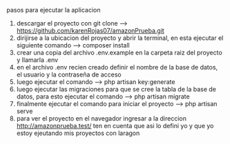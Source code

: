 pasos para ejecutar la aplicacion 
1. descargar el proyecto con git clone --> https://github.com/karenRojas07/amazonPrueba.git
3. dirijirse a la ubicacion del proyecto y abrir la terminal, en esta ejecutar el siguiente comando --> composer install
4. crear una copia del archivo .env.example en la carpeta raiz del proyecto y llamarla .env
5. en el archivo .env recien creado definir el nombre de la base de datos, el usuario y la contraseña de acceso
6. luego ejecutar el comando --> php artisan key:generate
7. luego ejecutar las migraciones para que se cree la tabla de la base de datos, para esto ejecutar el comando --> php artisan migrate
8. finalmente ejecutar el comando para iniciar el proyecto --> php artisan serve
9. para ver el proyecto en el navegador ingresar a la direccion http://amazonprueba.test/ ten en cuenta que asi lo defini yo y que yo estoy ejeutando mis proyectos con laragon


